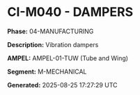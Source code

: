 # CI-M040 - DAMPERS

**Phase:** 04-MANUFACTURING

**Description:** Vibration dampers

**AMPEL:** AMPEL-01-TUW (Tube and Wing)

**Segment:** M-MECHANICAL

**Generated:** 2025-08-25 17:27:29 UTC
